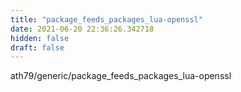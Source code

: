 ```yaml
---
title: "package_feeds_packages_lua-openssl"
date: 2021-06-20 22:36:26.342718
hidden: false
draft: false
---
```


ath79/generic/package_feeds_packages_lua-openssl

